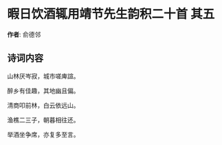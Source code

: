 # 暇日饮酒辄用靖节先生韵积二十首  其五

**作者**: 俞德邻

## 诗词内容

山林厌岑寂，城市嗟庳諠。

醉乡有佳趣，其地幽且偏。

清商叩前林，白云依远山。

渔樵二三子，朝暮相往还。

举酒坐争席，亦复多至言。

